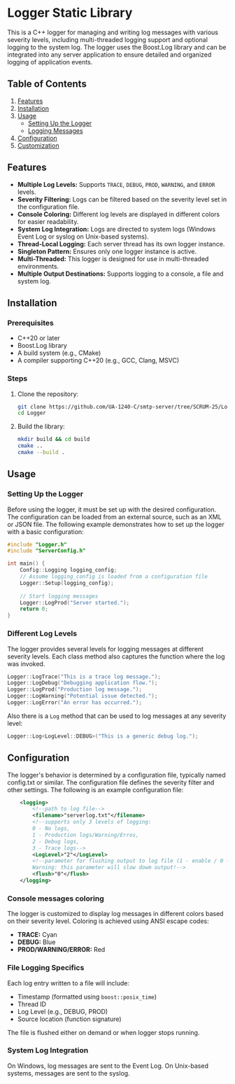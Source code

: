 # Logger Static Library

This is a C++ logger for managing and writing log messages with various severity levels, including multi-threaded logging support and optional logging to the system log. The logger uses the Boost.Log library and can be integrated into any server application to ensure detailed and organized logging of application events.

## Table of Contents

1. [Features](#features)
2. [Installation](#installation)
3. [Usage](#usage)
   - [Setting Up the Logger](#setting-up-the-logger)
   - [Logging Messages](#logging-messages)
4. [Configuration](#configuration)
5. [Customization](#customization)

## Features

- **Multiple Log Levels:** Supports `TRACE`, `DEBUG`, `PROD`, `WARNING`, and `ERROR` levels.
- **Severity Filtering:** Logs can be filtered based on the severity level set in the configuration file.
- **Console Coloring:** Different log levels are displayed in different colors for easier readability.
- **System Log Integration:** Logs are directed to system logs (Windows Event Log or syslog on Unix-based systems).
- **Thread-Local Logging:** Each server thread has its own logger instance.
- **Singleton Pattern:** Ensures only one logger instance is active.
- **Multi-Threaded:** This logger is designed for use in multi-threaded environments.
- **Multiple Output Destinations:** Supports logging to a console, a file and system log.

## Installation

### Prerequisites

- C++20 or later
- Boost.Log library
- A build system (e.g., CMake)
- A compiler supporting C++20 (e.g., GCC, Clang, MSVC)

### Steps
1. Clone the repository:
   ```bash
   git clone https://github.com/UA-1240-C/smtp-server/tree/SCRUM-25/Logger.git
   cd Logger
   ``` 
2. Build the library:
   ```bash
   mkdir build && cd build
   cmake ..
   cmake --build .
   ```

## Usage

### Setting Up the Logger

Before using the logger, it must be set up with the desired configuration. The configuration can be loaded from an external source, such as an XML or JSON file. The following example demonstrates how to set up the logger with a basic configuration:

```cpp
#include "Logger.h"
#include "ServerConfig.h"

int main() {
    Config::Logging logging_config;
    // Assume logging_config is loaded from a configuration file
    Logger::Setup(logging_config);
    
    // Start logging messages
    Logger::LogProd("Server started.");
    return 0;
}
```

### Different Log Levels

The logger provides several levels for logging messages at different severity levels. Each class method also captures the function where the log was invoked.

```cpp
Logger::LogTrace("This is a trace log message.");
Logger::LogDebug("Debugging application flow.");
Logger::LogProd("Production log message.");
Logger::LogWarning("Potential issue detected.");
Logger::LogError("An error has occurred.");
```

Also there is a `Log` method that can be used to log messages at any severity level:

```cpp
Logger::Log<LogLevel::DEBUG>("This is a generic debug log.");
```

## Configuration

The logger's behavior is determined by a configuration file, typically named config.txt or similar. The configuration file defines the severity filter and other settings. The following is an example configuration file:

```xml
	<logging>
		<!--path to log file-->
		<filename>"serverlog.txt"</filename>
		<!--supports only 3 levels of logging: 
		0 - No logs, 
		1 - Production logs/Warning/Erros, 
		2 - Debug logs, 
		3 - Trace logs-->
		<LogLevel>"2"</LogLevel>
		<!--parameter for flushing output to log file (1 - enable / 0 - disable). 
		Warning: this parameter will slow dowm output!-->
		<flush>"0"</flush>
	</logging>
```

### Console messages coloring

The logger is customized to display log messages in different colors based on their severity level. Coloring is achieved using ANSI escape codes:

- **TRACE:** Cyan
- **DEBUG:** Blue
- **PROD/WARNING/ERROR:** Red

### File Logging Specifics

Each log entry written to a file will include:
  - Timestamp (formatted using `boost::posix_time`)
  - Thread ID
  - Log Level (e.g., DEBUG, PROD)
  - Source location (function signature)

The file is flushed either on demand or when logger stops running.

### System Log Integration

On Windows, log messages are sent to the Event Log. On Unix-based systems, messages are sent to the syslog.
